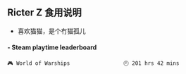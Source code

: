 ## Ricter Z 食用说明
- 喜欢猫猫，是个冇猫孤儿

<!-- steam-box start -->
#### - Steam playtime leaderboard
```text
🎮 World of Warships                 🕘 201 hrs 42 mins
```
<!-- Powered by https://github.com/YouEclipse/steam-box . -->
<!-- steam-box end -->
